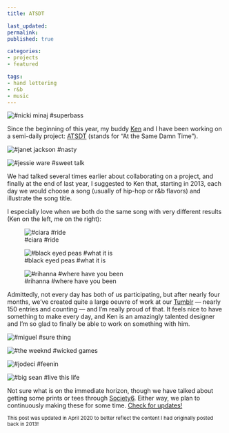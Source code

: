 ```yaml
---
title: ATSDT

last_updated: 
permalink: 
published: true

categories:
- projects
- featured

tags:
- hand lettering
- r&b
- music
---
```


![#nicki minaj #superbass](/assets/images/2013-08-01-atsdt-nicki-minaj-superbass.png)

Since the beginning of this year, my buddy [Ken](http://siik.org) and I have been working on a semi-daily project: [ATSDT](http://atsdt.com) (stands for “At the Same Damn Time”).

![#janet jackson #nasty](/assets/images/2013-08-01-atsdt-janet-jackson-nasty.png) 

![#jessie ware #sweet talk](/assets/images/2013-08-01-atsdt-jessie-ware-sweet-talk.png) 

We had talked several times earlier about collaborating on a project, and finally at the end of last year, I suggested to Ken that, starting in 2013, each day we would choose a song (usually of hip-hop or r&b flavors) and illustrate the song title.

I especially love when we both do the same song with very different results (Ken on the left, me on the right):

<figure>
    <img src="/assets/images/2013-08-01-atsdt-ciara-ride.png" alt="#ciara #ride" />
    <figcaption>#ciara #ride</figcaption>
</figure>

<figure>
    <img src="/assets/images/2013-08-01-atsdt-black-eyed-peas-what-it-is.png" alt="#black eyed peas #what it is" />
    <figcaption>#black eyed peas #what it is</figcaption>
</figure>

<figure>
    <img src="/assets/images/2013-08-01-atsdt-rihanna-where-have-you-been.png" alt="#rihanna #where have you been" />
    <figcaption>#rihanna #where have you been</figcaption>
</figure>

Admittedly, not every day has both of us participating, but after nearly four months, we’ve created quite a large oeuvre of work at our [Tumblr](http://atsdt.tumblr.com) — nearly 150 entries and counting — and I’m really proud of that. It feels nice to have something to make every day, and Ken is an amazingly talented designer and I’m so glad to finally be able to work on something with him.

![#miguel #sure thing](/assets/images/2013-08-01-atsdt-miguel-sure-thing.png) 

![#the weeknd #wicked games](/assets/images/2013-08-01-atsdt-the-weeknd-wicked-games.png) 

![#jodeci #feenin](/assets/images/2013-08-01-atsdt-jodeci-feenin.png) 

![#big sean #live this life](/assets/images/2013-08-01-atsdt-big-sean-live-this-life.png)

Not sure what is on the immediate horizon, though we have talked about getting some prints or tees through [Society6](http://society6.com). Either way, we plan to continuously making these for some time. [Check for updates!](http://atsdt.com)

<small>This post was updated in April 2020 to better reflect the content I had originally posted back in 2013!</small>